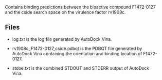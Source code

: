 Contains binding predictions between the bioactive compound F1472-0127 and the cside search space on the virulence factor rv1908c.

## Files

- log.txt is the log file generated by AutoDock Vina.

- rv1908c_F1472-0127_cside.pdbqt is the PDBQT file generated by AutoDock Vina containing the orientation and binding location of F1472-0127.

- stdoe.txt is the combined STDOUT and STDERR output of AutoDock Vina.

